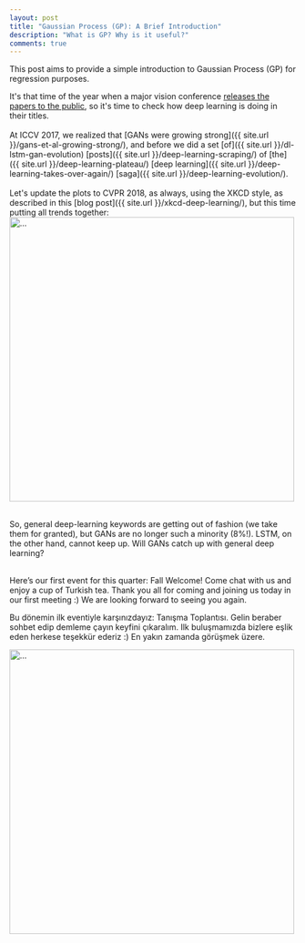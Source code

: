 ```yaml
---
layout: post
title: "Gaussian Process (GP): A Brief Introduction"
description: "What is GP? Why is it useful?"
comments: true
---
```


This post aims to provide a simple introduction to Gaussian Process (GP) for regression purposes.

It's that time of the year when a major vision conference [releases the papers to the public](http://openaccess.thecvf.com/CVPR2018.py), so it's time to check how deep learning is doing in their titles.<br>
<br>
At ICCV 2017, we realized that [GANs were growing strong]({{ site.url }}/gans-et-al-growing-strong/), and before we did a set [of]({{ site.url }}/dl-lstm-gan-evolution) [posts]({{ site.url }}/deep-learning-scraping/) of [the]({{ site.url }}/deep-learning-plateau/) [deep learning]({{ site.url }}/deep-learning-takes-over-again/) [saga]({{ site.url }}/deep-learning-evolution/).<br>
<br>
Let's update the plots to CVPR 2018, as always, using the XKCD style, as described in this [blog post]({{ site.url }}/xkcd-deep-learning/), but this time putting all trends together:
<br />
<img align="middle" width="500" src="{{ site.url }}/images/deep_vs_gan_evolution.png" alt="...">
<br />
<br />

So, general deep-learning keywords are getting out of fashion (we take them for granted), but GANs are no longer such a minority (8\%!). LSTM, on the other hand, cannot keep up. Will GANs catch up with general deep learning?<br />
<br />

<p>Here’s our first event for this quarter: Fall Welcome! Come chat with us and enjoy a cup of Turkish tea. Thank you all for coming and joining us today in our first meeting :) We are looking forward to seeing you again.</p>

<p>Bu dönemin ilk eventiyle karşınızdayız: Tanışma Toplantısı. Gelin beraber sohbet edip demleme çayın keyfini çıkaralım. Ilk buluşmamızda bizlere eşlik eden herkese teşekkür ederiz :) En yakın zamanda görüşmek üzere.</p>

<img align="middle" width="500" src="{{ site.url }}/images/tanisma-toplantisi.png" alt="...">
